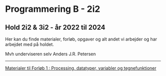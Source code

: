 # Programmering B - 2i2
## Hold 2i2 & 3i2 - år 2022 til 2024

Her kan du finde materialer, forløb, opgaver og alt andet vi arbejder og har arbejdet med på holdet.

Mvh underviseren selv Anders J.R. Petersen

---

[Materialer til Forløb 1 : Processing, datatyper, variabler og tegnefunktioner](forlob1_intro/forlob1.md)
